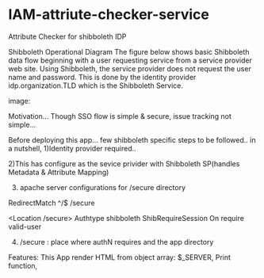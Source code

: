 # IAM-attriute-checker-service
 Attribute Checker for shibboleth IDP

Shibboleth Operational Diagram
The figure below shows basic Shibboleth data flow beginning with a user requesting service from a service provider web site. Using Shibboleth, the service provider does not request the user name and password. This is done by the identity provider idp.organization.TLD which is the Shibboleth Service.

image:

Motivation...
Though SSO flow is simple & secure, issue tracking not simple... 

Before deploying this app... few shibboleth specific steps to be followed..
in a nutshell,
1)Identity provider required..

2)This has configure as the sevice privider with Shibboleth SP(handles Metadata & Attribute Mapping)  

3) apache server configurations for /secure directory

RedirectMatch    ^/$  /secure

<Location /secure>
  Authtype shibboleth
  ShibRequireSession On
  require valid-user
</Location>

4) /secure : place where authN requires and the app directory


Features:
This App render HTML from object array: $_SERVER,
Print function,